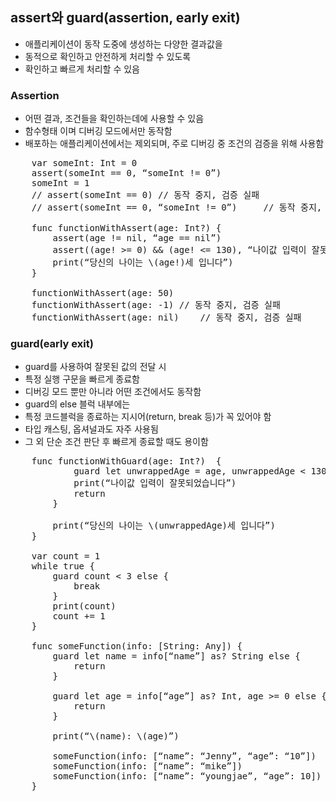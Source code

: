 ## assert와 guard(assertion, early exit)
* 애플리케이션이 동작 도중에 생성하는 다양한 결과값을
* 동적으로 확인하고 안전하게 처리할 수 있도록
* 확인하고 빠르게 처리할 수 있음

### Assertion
* 어떤 결과, 조건들을 확인하는데에 사용할 수 있음
* 함수형태 이며 디버깅 모드에서만 동작함
* 배포하는 애플리케이션에서는 제외되며, 주로 디버깅 중 조건의 검증을 위해 사용함
<pre>
	var someInt: Int = 0
	assert(someInt == 0, “someInt != 0”)
	someInt = 1
	// assert(someInt == 0)	// 동작 중지, 검증 실패
	// assert(someInt == 0, “someInt != 0”) 	// 동작 중지, 검증 실패, 적어놓은 메시지 출력
	
	func functionWithAssert(age: Int?) {
		assert(age != nil, “age == nil”)
		assert((age! >= 0) && (age! <= 130), “나이값 입력이 잘못되었습니다”)
		print(“당신의 나이는 \(age!)세 입니다”)
	}
	
	functionWithAssert(age: 50)
	functionWithAssert(age: -1)	// 동작 중지, 검증 실패
	functionWithAssert(age: nil)	// 동작 중지, 검증 실패
</pre>

### guard(early exit)
* guard를 사용하여 잘못된 값의 전달 시
* 특정 실행 구문을 빠르게 종료함
* 디버깅 모드 뿐만 아니라 어떤 조건에서도 동작함
* guard의 else 블럭 내부에는
* 특정 코드블럭을 종료하는 지시어(return, break 등)가 꼭 있어야 함
* 타입 캐스팅, 옵셔널과도 자주 사용됨
* 그 외 단순 조건 판단 후 빠르게 종료할 때도 용이함

<pre>
	func functionWithGuard(age: Int?)  {
			guard let unwrappedAge = age, unwrappedAge < 130, unwrappedAge >= 0 else {
			print(“나이값 입력이 잘못되었습니다”)
			return
		}

		print(“당신의 나이는 \(unwrappedAge)세 입니다”)
	}

	var count = 1
	while true {
		guard count < 3 else {
			break
		}
		print(count)
		count += 1
	}
	
	func someFunction(info: [String: Any]) {
		guard let name = info[“name”] as? String else {
			return
		}

		guard let age = info[“age”] as? Int, age >= 0 else {
			return
		}

		print(“\(name): \(age)”)

		someFunction(info: [“name”: “Jenny”, “age”: “10”])
		someFunction(info: [“name”: “mike”])
		someFunction(info: [“name”: “youngjae”, “age”: 10])
	}
</pre>

